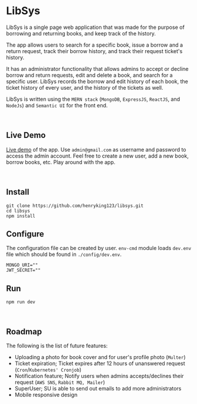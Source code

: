 # LibSys

LibSys is a single page web application that was made for the purpose of borrowing and returning books, and keep track of the history.

The app allows users to search for a specific book, issue a borrow and a return request, track their borrow history, and track their request ticket's history.

It has an administrator functionality that allows admins to accept or decline borrow and return requests, edit and delete a book, and search for a specific user. LibSys records the borrow and edit history of each book, the ticket history of every user, and the history of the tickets as well.

LibSys is written using the `MERN stack` (`MongoDB`, `ExpressJS`, `ReactJS`, and `NodeJs`) and `Semantic UI` for the front end.

<br>

## Live Demo

[Live demo](joshking-libsys.herokuapp.com) of the app. Use `admin@gmail.com` as username and password to access the admin account. Feel free to create a new user, add a new book, borrow books, etc. Play around with the app.

<br>

## Install

```
git clone https://github.com/henryking123/libsys.git
cd libsys
npm install
```

## Configure

The configuration file can be created by user. `env-cmd` module loads `dev.env` file which should be found in `./config/dev.env`.

```
MONGO_URI=""
JWT_SECRET=""
```

## Run

```
npm run dev
```

<br>

## Roadmap

The following is the list of future features:

- Uploading a photo for book cover and for user's profile photo (`Multer`)
- Ticket expiration; Ticket expires after 12 hours of unanswered request (`Cron`/`Kubernetes' Cronjob`)
- Notification feature; Notify users when admins accepts/declines their request (`AWS SNS`, `Rabbit MQ, Mailer`)
- SuperUser; SU is able to send out emails to add more administrators
- Mobile responsive design
